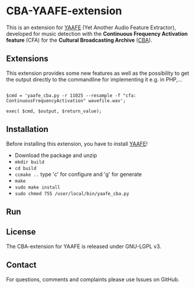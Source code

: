 CBA-YAAFE-extension
===================

This is an extension for [YAAFE](http://yaafe.sourceforge.net) (Yet Another Audio Feature Extractor), developed for music detection with the **Continuous Frequency Activation feature** (CFA) for the **Cultural Broadcasting Archive** ([CBA](http://cba.fro.at)).

## Extensions

This extension provides some new features as well as the possibility to get the output directly to the commandline for implementing it e.g. in PHP,...

<code>
$cmd = 'yaafe_cba.py -r 11025 --resample -f "cfa: ContinuousFrequencyActivation" wavefile.wav';
</code>
<code>
exec( $cmd, $output, $return_value);
</code>

## Installation

Before installing this extension, you have to install [YAAFE](http://yaafe.sourceforge.net)!

* Download the package and unzip
* <code>mkdir build</code>
* <code>cd build</code>
* <code>ccmake ..</code> type 'c' for configure and 'g' for generate
* <code>make</code>
* <code>sudo make install</code>
* <code>sudo chmod 755 /user/local/bin/yaafe_cba.py</code>

## Run

## License

The CBA-extension for YAAFE is released under GNU-LGPL v3.

## Contact

For questions, comments and complaints please use Issues on GitHub.